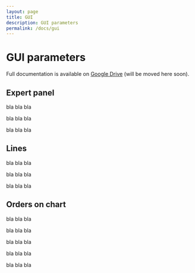 ```yaml
---
layout: page
title: GUI
description: GUI parameters
permalink: /docs/gui
---
```


# GUI parameters

Full documentation is available on [Google Drive](https://docs.google.com/document/d/1ww1M97H54IBwtCKZDhxtqsTsrtEMKofXHMEWMGCyZNs) (will be moved here soon).

## Expert panel

bla bla bla

bla bla bla

bla bla bla


## Lines

bla bla bla

bla bla bla

bla bla bla


## Orders on chart

bla bla bla

bla bla bla

bla bla bla

bla bla bla

bla bla bla